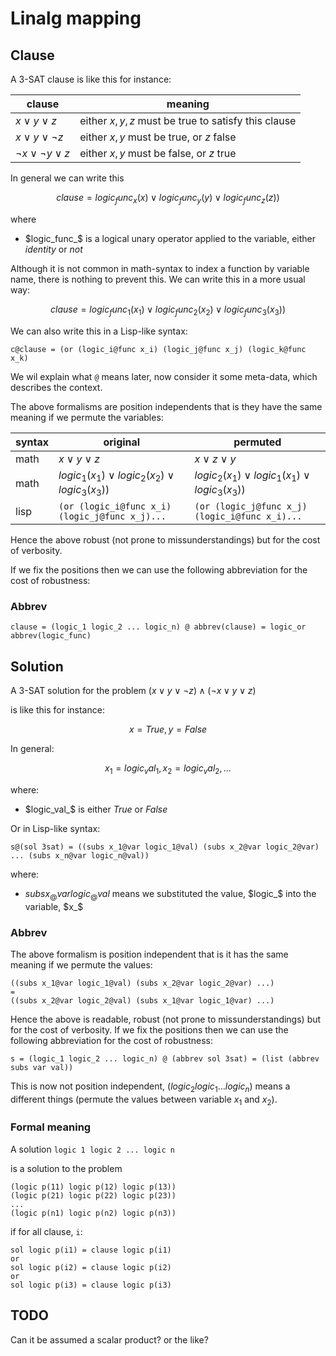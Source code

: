 # Linalg mapping

## Clause

A 3-SAT clause is like this for instance:

| clause                        | meaning                                            |
|-------------------------------|----------------------------------------------------|
| $x \lor y \lor z$             | either $x,y,z$ must be true to satisfy this clause |
| $x \lor y \lor \lnot z$       | either $x,y$ must be true, or $z$ false            |
| $\lnot x \lor \lnot y \lor z$ | either $x,y$ must be false, or $z$ true            |


In general we can write this

$$
clause = logic_func_x(x) \lor logic_func_y(y) \lor logic_func_z(z))
$$

where

- $logic_func_$ is a logical unary operator applied to the variable, either $identity$ or $not$

Although it is not common in math-syntax to index a function by variable name, there is nothing to prevent this. We can write this in a more usual way:

$$
clause = logic_func_1(x_1) \lor logic_func_2(x_2) \lor logic_func_3(x_3))
$$


We can also write this in a Lisp-like syntax:

```Lisp
c@clause = (or (logic_i@func x_i) (logic_j@func x_j) (logic_k@func x_k) 
```

We wil explain what `@` means later, now consider it some meta-data, which describes the context.

The above formalisms are position independents that is they have the same meaning if we permute the variables:

| syntax | original                                          | permuted                                          | 
|--------|---------------------------------------------------|---------------------------------------------------|
|math    |$x \lor y \lor z$                                  |$x \lor z \lor y$                                  | 
|math    |$logic_1(x_1) \lor logic_2(x_2) \lor logic_3(x_3))$|$logic_2(x_1) \lor logic_1(x_1) \lor logic_3(x_3))$|
|lisp    |`(or (logic_i@func x_i) (logic_j@func x_j)...`     |`(or (logic_j@func x_j) (logic_i@func x_i)...`     |

Hence the above robust (not prone to missunderstandings) but for the cost of verbosity. 

If we fix the positions then we can use the following abbreviation for the cost of robustness:

### Abbrev

```Lisp
clause = (logic_1 logic_2 ... logic_n) @ abbrev(clause) = logic_or abbrev(logic_func)
```

## Solution

A 3-SAT solution for the problem $(x \lor y \lor \lnot z) \land (\lnot x \lor y \lor z)$

is like this for instance:

$$
x = True, y = False
$$


In general:

$$
x_1 = logic_val_1, x_2 = logic_val_2, ...
$$

where:

- $logic_val_$ is either $True$ or $False$ 

Or in Lisp-like syntax: 

```Lisp
s@(sol 3sat) = ((subs x_1@var logic_1@val) (subs x_2@var logic_2@var) ... (subs x_n@var logic_n@val))
```

where:

- $subs x_@var logic_@val$ means we substituted the value, $logic_$ into the variable, $x_$

### Abbrev

The above formalism is position independent that is it has the same meaning if we permute the values:

```Lisp
((subs x_1@var logic_1@val) (subs x_2@var logic_2@var) ...)
=
((subs x_2@var logic_2@val) (subs x_1@var logic_1@var) ...)
```

Hence the above is readable, robust (not prone to missunderstandings) but for the cost of verbosity. If we fix the positions then we can use the following abbreviation for the cost of robustness:

```Lisp
s = (logic_1 logic_2 ... logic_n) @ (abbrev sol 3sat) = (list (abbrev subs var val))
```

This is now not position independent, $(logic_2 logic_1 ... logic_n)$ means a different things (permute the values between variable $x_1$ and $x_2$).


### Formal meaning

A solution `logic 1 logic 2 ... logic n` 

is a solution to the problem 

```
(logic p(11) logic p(12) logic p(13))
(logic p(21) logic p(22) logic p(23))
...
(logic p(n1) logic p(n2) logic p(n3))
```

if for all clause, `i`:

```
sol logic p(i1) = clause logic p(i1)
or
sol logic p(i2) = clause logic p(i2)
or
sol logic p(i3) = clause logic p(i3)
```

## TODO

Can it be assumed a scalar product? or the like?

